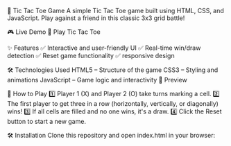 🎯 Tic Tac Toe Game
A simple Tic Tac Toe game built using HTML, CSS, and JavaScript. Play against a friend in this classic 3x3 grid battle!

🎮 Live Demo
🔗 Play Tic Tac Toe

✨ Features
✅ Interactive and user-friendly UI
✅ Real-time win/draw detection
✅ Reset game functionality
✅ responsive design

🛠️ Technologies Used
HTML5 – Structure of the game
CSS3 – Styling and animations
JavaScript – Game logic and interactivity
📸 Preview

🚀 How to Play
1️⃣ Player 1 (X) and Player 2 (O) take turns marking a cell.
2️⃣ The first player to get three in a row (horizontally, vertically, or diagonally) wins!
3️⃣ If all cells are filled and no one wins, it's a draw.
4️⃣ Click the Reset button to start a new game.

🛠️ Installation
Clone this repository and open index.html in your browser:
